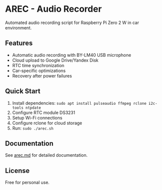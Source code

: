 # AREC - Audio Recorder
Automated audio recording script for Raspberry Pi Zero 2 W in car environment.

## Features
- Automatic audio recording with BY-LM40 USB microphone
- Cloud upload to Google Drive/Yandex Disk
- RTC time synchronization
- Car-specific optimizations
- Recovery after power failures

## Quick Start
1. Install dependencies: `sudo apt install pulseaudio ffmpeg rclone i2c-tools ntpdate`
2. Configure RTC module DS3231
3. Setup Wi-Fi connections
4. Configure rclone for cloud storage
5. Run: `sudo ./arec.sh`

## Documentation
See [arec.md](arec.md) for detailed documentation.

## License
Free for personal use.
